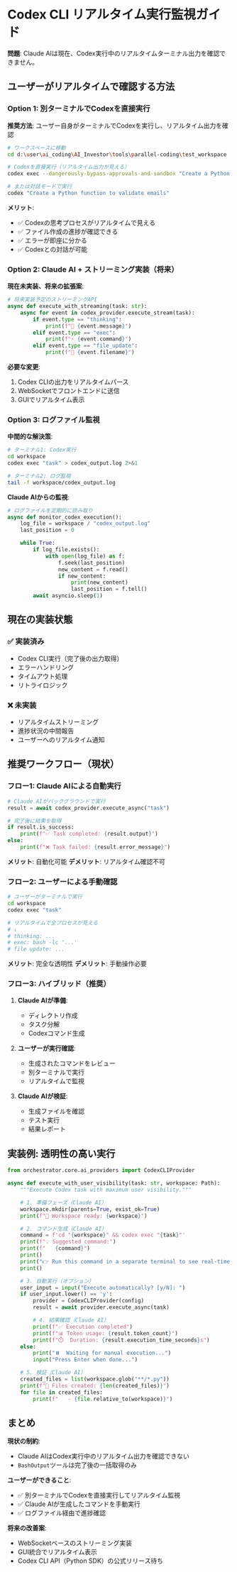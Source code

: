 # Codex CLI リアルタイム実行監視ガイド

**問題**: Claude AIは現在、Codex実行中のリアルタイムターミナル出力を確認できません。

## ユーザーがリアルタイムで確認する方法

### Option 1: 別ターミナルでCodexを直接実行

**推奨方法**: ユーザー自身がターミナルでCodexを実行し、リアルタイム出力を確認

```bash
# ワークスペースに移動
cd d:\user\ai_coding\AI_Investor\tools\parallel-coding\test_workspace

# Codexを直接実行（リアルタイム出力が見える）
codex exec --dangerously-bypass-approvals-and-sandbox "Create a Python function to validate emails"

# または対話モードで実行
codex "Create a Python function to validate emails"
```

**メリット**:
- ✅ Codexの思考プロセスがリアルタイムで見える
- ✅ ファイル作成の進捗が確認できる
- ✅ エラーが即座に分かる
- ✅ Codexとの対話が可能

### Option 2: Claude AI + ストリーミング実装（将来）

**現在未実装、将来の拡張案**:

```python
# 将来実装予定のストリーミングAPI
async def execute_with_streaming(task: str):
    async for event in codex_provider.execute_stream(task):
        if event.type == "thinking":
            print(f"🤔 {event.message}")
        elif event.type == "exec":
            print(f"⚡ {event.command}")
        elif event.type == "file_update":
            print(f"📝 {event.filename}")
```

**必要な変更**:
1. Codex CLIの出力をリアルタイムパース
2. WebSocketでフロントエンドに送信
3. GUIでリアルタイム表示

### Option 3: ログファイル監視

**中間的な解決策**:

```bash
# ターミナル1: Codex実行
cd workspace
codex exec "task" > codex_output.log 2>&1

# ターミナル2: ログ監視
tail -f workspace/codex_output.log
```

**Claude AIからの監視**:
```python
# ログファイルを定期的に読み取り
async def monitor_codex_execution():
    log_file = workspace / "codex_output.log"
    last_position = 0

    while True:
        if log_file.exists():
            with open(log_file) as f:
                f.seek(last_position)
                new_content = f.read()
                if new_content:
                    print(new_content)
                    last_position = f.tell()
        await asyncio.sleep(1)
```

## 現在の実装状態

### ✅ 実装済み
- Codex CLI実行（完了後の出力取得）
- エラーハンドリング
- タイムアウト処理
- リトライロジック

### ❌ 未実装
- リアルタイムストリーミング
- 進捗状況の中間報告
- ユーザーへのリアルタイム通知

## 推奨ワークフロー（現状）

### フロー1: Claude AIによる自動実行

```python
# Claude AIがバックグラウンドで実行
result = await codex_provider.execute_async("task")

# 完了後に結果を取得
if result.is_success:
    print(f"✅ Task completed: {result.output}")
else:
    print(f"❌ Task failed: {result.error_message}")
```

**メリット**: 自動化可能
**デメリット**: リアルタイム確認不可

### フロー2: ユーザーによる手動確認

```bash
# ユーザーがターミナルで実行
cd workspace
codex exec "task"

# リアルタイムで全プロセスが見える
# ↓
# thinking: ...
# exec: bash -lc '...'
# file update: ...
```

**メリット**: 完全な透明性
**デメリット**: 手動操作必要

### フロー3: ハイブリッド（推奨）

1. **Claude AIが準備**:
   - ディレクトリ作成
   - タスク分解
   - Codexコマンド生成

2. **ユーザーが実行確認**:
   - 生成されたコマンドをレビュー
   - 別ターミナルで実行
   - リアルタイムで監視

3. **Claude AIが検証**:
   - 生成ファイルを確認
   - テスト実行
   - 結果レポート

## 実装例: 透明性の高い実行

```python
from orchestrator.core.ai_providers import CodexCLIProvider

async def execute_with_user_visibility(task: str, workspace: Path):
    """Execute Codex task with maximum user visibility."""

    # 1. 準備フェーズ（Claude AI）
    workspace.mkdir(parents=True, exist_ok=True)
    print(f"📁 Workspace ready: {workspace}")

    # 2. コマンド生成（Claude AI）
    command = f'cd "{workspace}" && codex exec "{task}"'
    print(f"💡 Suggested command:")
    print(f"   {command}")
    print()
    print("👉 Run this command in a separate terminal to see real-time output")
    print()

    # 3. 自動実行（オプション）
    user_input = input("Execute automatically? [y/N]: ")
    if user_input.lower() == 'y':
        provider = CodexCLIProvider(config)
        result = await provider.execute_async(task)

        # 4. 結果確認（Claude AI）
        print(f"✅ Execution completed")
        print(f"📊 Token usage: {result.token_count}")
        print(f"⏱️  Duration: {result.execution_time_seconds}s")
    else:
        print("⏸️  Waiting for manual execution...")
        input("Press Enter when done...")

    # 5. 検証（Claude AI）
    created_files = list(workspace.glob("**/*.py"))
    print(f"📝 Files created: {len(created_files)}")
    for file in created_files:
        print(f"   - {file.relative_to(workspace)}")
```

## まとめ

**現状の制約**:
- Claude AIはCodex実行中のリアルタイム出力を確認できない
- `BashOutput`ツールは完了後の一括取得のみ

**ユーザーができること**:
- ✅ 別ターミナルでCodexを直接実行してリアルタイム監視
- ✅ Claude AIが生成したコマンドを手動実行
- ✅ ログファイル経由で進捗確認

**将来の改善案**:
- WebSocketベースのストリーミング実装
- GUI統合でリアルタイム表示
- Codex CLI API（Python SDK）の公式リリース待ち
